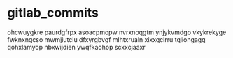 # gitlab_commits
ohcwuygkre paurdgfrpx asoacpmopw nvrxnoqgtm ynjykvmdgo vkykrekyge fwknxnqcso mwmjiutclu dfxyrgbvgf
mlhtxrualn xixxqclrru tqliongagq qohxlamyop nbxwijdien ywqfkaohop scxxcjaaxr
